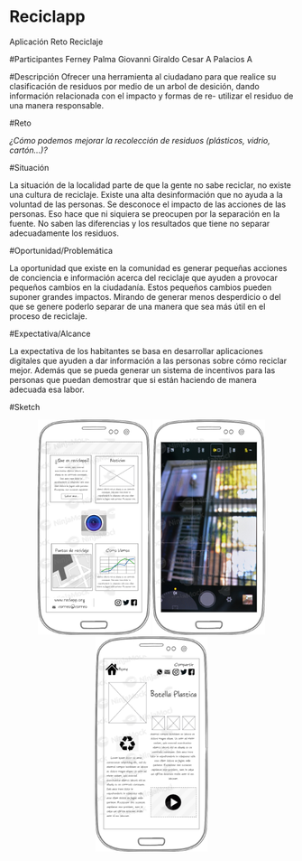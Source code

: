# Reciclapp
Aplicación Reto Reciclaje

#Participantes
Ferney Palma
Giovanni Giraldo
Cesar A Palacios A

#Descripción
Ofrecer una herramienta al ciudadano para que realice su clasificación de residuos por medio de un arbol de desición, dando información relacionada con el impacto y formas de re- utilizar el residuo de una manera responsable.

#Reto 

*¿Cómo podemos mejorar la recolección de residuos (plásticos, vidrio, cartón…)?*

#Situación 

La situación de la localidad parte de que la gente no sabe reciclar, no existe una cultura de reciclaje. Existe una alta desinformación que no ayuda a la voluntad de las personas. Se desconoce el impacto de las acciones de las personas. Eso hace que ni siquiera se preocupen por la separación en la fuente. No saben las diferencias y los resultados que tiene no separar adecuadamente los residuos. 

#Oportunidad/Problemática 

La oportunidad que existe en la comunidad es generar pequeñas acciones de conciencia e información acerca del reciclaje que ayuden a provocar pequeños cambios en la ciudadanía. Estos pequeños cambios pueden suponer grandes impactos. Mirando de generar menos desperdicio o del que se genere poderlo separar de una manera que sea más útil en el proceso de reciclaje. 

#Expectativa/Alcance 

La expectativa de los habitantes se basa en desarrollar aplicaciones digitales que ayuden a dar información a las personas sobre cómo reciclar mejor. Además que se pueda generar un sistema de incentivos para las personas que puedan demostrar que si están haciendo de manera adecuada esa labor. 

#Sketch

<center>

<img src="https://raw.githubusercontent.com/cesarpalacios/Reciclapp/master/img/Page%201.png" width="200px">

<img src="https://raw.githubusercontent.com/cesarpalacios/Reciclapp/master/img/Page%202.png" width="200px">

<img src="https://raw.githubusercontent.com/cesarpalacios/Reciclapp/master/img/Page%203.png" width="200px">

</center>
